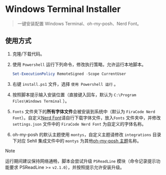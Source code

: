 # Windows Terminal Installer

> 一键安装配置 Windows Terminal、oh-my-posh、Nerd Font。

## 使用方式

1. 克隆/下载代码。
2. 使用 `Powershell` 运行下列命令，修改执行策略，允许运行本地脚本。

   ```powershell
   Set-ExecutionPolicy RemoteSigned -Scope CurrentUser
   ```

3. 右键 `install.ps1` 文件，选择 `使用 Powershell 运行` 。
4. 按照脚本提示输入安装位置（直接键入回车，默认为 `C:\Program Files\Windows Terminal` ）。
5. `Fonts` 文件夹下的**所有字体文件**会被安装到系统中（默认为 `FiraCode Nerd Font`）。自定义[Nerd Font](https://www.nerdfonts.com/font-downloads)请自行下载字体文件，放入`Fonts` 文件夹中，并修改 `settings.json` 文件中的 `FiraCode Nerd Font` 为自定义的字体名称。
6. oh-my-posh 的默认主题使用 `montys`，自定义主题请修改 `integrations` 目录下对应 Sehll 集成文件中的 `montys` 为其他[oh-my-posh 主题](https://ohmyposh.dev/docs/themes)名称。

> [!NOTE]  
> 运行期间建议保持网络通畅，脚本会尝试升级 `PSReadLine` 模块（命令记录提示功能要求 PSReadLine >= `v2.1.0`），并按照提示允许安装升级。
